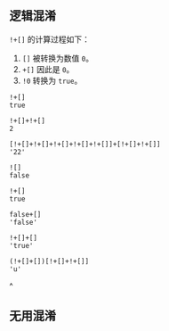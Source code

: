 ## **逻辑混淆**
`!+[]` 的计算过程如下：
1. `[]` 被转换为数值 `0`。
2. `+[]` 因此是 `0`。
3. `!0` 转换为 `true`。
```
!+[]
true

!+[]+!+[]
2

[!+[]+!+[]+!+[]+!+[]+!+[]]+[!+[]+!+[]]
'22'

![]
false

!+[]
true

false+[]
'false'

!+[]+[]
'true'

(!+[]+[])[!+[]+!+[]]
'u'
```

^
## **无用混淆**